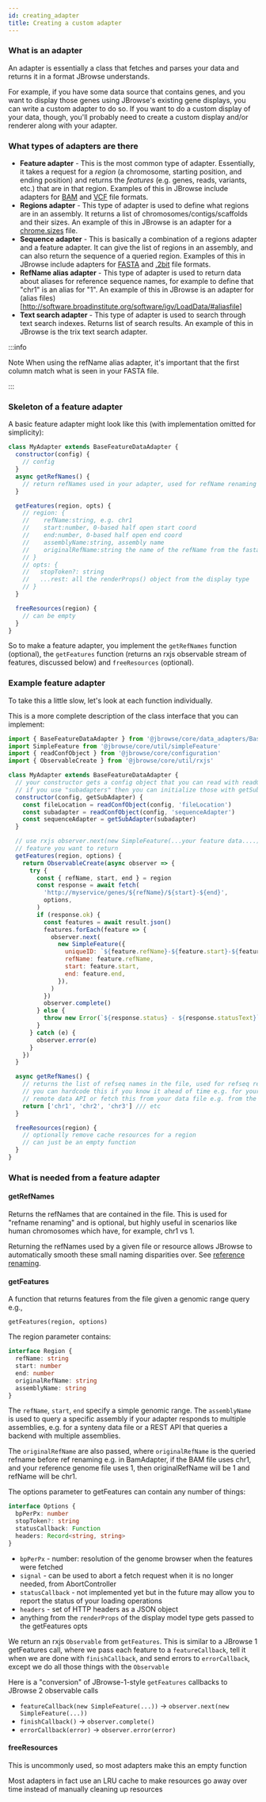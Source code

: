 ```yaml
---
id: creating_adapter
title: Creating a custom adapter
---
```


### What is an adapter

An adapter is essentially a class that fetches and parses your data and returns
it in a format JBrowse understands.

For example, if you have some data source that contains genes, and you want to
display those genes using JBrowse's existing gene displays, you can write a
custom adapter to do so. If you want to do a custom display of your data,
though, you'll probably need to create a custom display and/or renderer along
with your adapter.

### What types of adapters are there

- **Feature adapter** - This is the most common type of adapter. Essentially, it
  takes a request for a _region_ (a chromosome, starting position, and ending
  position) and returns the _features_ (e.g. genes, reads, variants, etc.) that
  are in that region. Examples of this in JBrowse include adapters for
  [BAM](https://samtools.github.io/hts-specs/SAMv1.pdf) and
  [VCF](https://samtools.github.io/hts-specs/VCFv4.3.pdf) file formats.
- **Regions adapter** - This type of adapter is used to define what regions are
  in an assembly. It returns a list of chromosomes/contigs/scaffolds and their
  sizes. An example of this in JBrowse is an adapter for a
  [chrome.sizes](https://software.broadinstitute.org/software/igv/chromSizes)
  file.
- **Sequence adapter** - This is basically a combination of a regions adapter
  and a feature adapter. It can give the list of regions in an assembly, and can
  also return the sequence of a queried region. Examples of this in JBrowse
  include adapters for
  [FASTA](https://blast.ncbi.nlm.nih.gov/Blast.cgi?CMD=Web&PAGE_TYPE=BlastDocs&DOC_TYPE=BlastHelp)
  and [.2bit](https://genome.ucsc.edu/FAQ/FAQformat.html#format7) file formats.
- **RefName alias adapter** - This type of adapter is used to return data about
  aliases for reference sequence names, for example to define that "chr1" is an
  alias for "1". An example of this in JBrowse is an adapter for (alias
  files)[http://software.broadinstitute.org/software/igv/LoadData/#aliasfile]
- **Text search adapter** - This type of adapter is used to search through text
  search indexes. Returns list of search results. An example of this in JBrowse
  is the trix text search adapter.

:::info

Note When using the refName alias adapter, it's important that the first column
match what is seen in your FASTA file.

:::

### Skeleton of a feature adapter

A basic feature adapter might look like this (with implementation omitted for
simplicity):

```js
class MyAdapter extends BaseFeatureDataAdapter {
  constructor(config) {
    // config
  }
  async getRefNames() {
    // return refNames used in your adapter, used for refName renaming
  }

  getFeatures(region, opts) {
    // region: {
    //    refName:string, e.g. chr1
    //    start:number, 0-based half open start coord
    //    end:number, 0-based half open end coord
    //    assemblyName:string, assembly name
    //    originalRefName:string the name of the refName from the fasta file, e.g. 1 instead of chr1
    // }
    // opts: {
    //   stopToken?: string
    //   ...rest: all the renderProps() object from the display type
    // }
  }

  freeResources(region) {
    // can be empty
  }
}
```

So to make a feature adapter, you implement the `getRefNames` function
(optional), the `getFeatures` function (returns an rxjs observable stream of
features, discussed below) and `freeResources` (optional).

### Example feature adapter

To take this a little slow, let's look at each function individually.

This is a more complete description of the class interface that you can
implement:

```js
import { BaseFeatureDataAdapter } from '@jbrowse/core/data_adapters/BaseAdapter'
import SimpleFeature from '@jbrowse/core/util/simpleFeature'
import { readConfObject } from '@jbrowse/core/configuration'
import { ObservableCreate } from '@jbrowse/core/util/rxjs'

class MyAdapter extends BaseFeatureDataAdapter {
  // your constructor gets a config object that you can read with readConfObject
  // if you use "subadapters" then you can initialize those with getSubAdapter
  constructor(config, getSubAdapter) {
    const fileLocation = readConfObject(config, 'fileLocation')
    const subadapter = readConfObject(config, 'sequenceAdapter')
    const sequenceAdapter = getSubAdapter(subadapter)
  }

  // use rxjs observer.next(new SimpleFeature(...your feature data....) for each
  // feature you want to return
  getFeatures(region, options) {
    return ObservableCreate(async observer => {
      try {
        const { refName, start, end } = region
        const response = await fetch(
          'http://myservice/genes/${refName}/${start}-${end}',
          options,
        )
        if (response.ok) {
          const features = await result.json()
          features.forEach(feature => {
            observer.next(
              new SimpleFeature({
                uniqueID: `${feature.refName}-${feature.start}-${feature.end}`,
                refName: feature.refName,
                start: feature.start,
                end: feature.end,
              }),
            )
          })
          observer.complete()
        } else {
          throw new Error(`${response.status} - ${response.statusText}`)
        }
      } catch (e) {
        observer.error(e)
      }
    })
  }

  async getRefNames() {
    // returns the list of refseq names in the file, used for refseq renaming
    // you can hardcode this if you know it ahead of time e.g. for your own
    // remote data API or fetch this from your data file e.g. from the bam header
    return ['chr1', 'chr2', 'chr3'] /// etc
  }

  freeResources(region) {
    // optionally remove cache resources for a region
    // can just be an empty function
  }
}
```

### What is needed from a feature adapter

#### getRefNames

Returns the refNames that are contained in the file. This is used for "refname
renaming" and is optional, but highly useful in scenarios like human chromosomes
which have, for example, chr1 vs 1.

Returning the refNames used by a given file or resource allows JBrowse to
automatically smooth these small naming disparities over. See
[reference renaming](/docs/config_guides/assemblies/#configuring-reference-name-aliasing).

#### getFeatures

A function that returns features from the file given a genomic range query e.g.,

`getFeatures(region, options)`

The region parameter contains:

```typescript
interface Region {
  refName: string
  start: number
  end: number
  originalRefName: string
  assemblyName: string
}
```

The `refName`, `start`, `end` specify a simple genomic range. The `assemblyName`
is used to query a specific assembly if your adapter responds to multiple
assemblies, e.g. for a synteny data file or a REST API that queries a backend
with multiple assemblies.

The `originalRefName` are also passed, where `originalRefName` is the queried
refname before ref renaming e.g. in BamAdapter, if the BAM file uses chr1, and
your reference genome file uses 1, then originalRefName will be 1 and refName
will be chr1.

The options parameter to getFeatures can contain any number of things:

```typescript
interface Options {
  bpPerPx: number
  stopToken?: string
  statusCallback: Function
  headers: Record<string, string>
}
```

- `bpPerPx` - number: resolution of the genome browser when the features were
  fetched
- `signal` - can be used to abort a fetch request when it is no longer needed,
  from AbortController
- `statusCallback` - not implemented yet but in the future may allow you to
  report the status of your loading operations
- `headers` - set of HTTP headers as a JSON object
- anything from the `renderProps` of the display model type gets passed to the
  getFeatures opts

We return an rxjs `Observable` from `getFeatures`. This is similar to a JBrowse
1 getFeatures call, where we pass each feature to a `featureCallback`, tell it
when we are done with `finishCallback`, and send errors to `errorCallback`,
except we do all those things with the `Observable`

Here is a "conversion" of JBrowse-1-style `getFeatures` callbacks to JBrowse 2
observable calls

- `featureCallback(new SimpleFeature(...))` ->
  `observer.next(new SimpleFeature(...))`
- `finishCallback()` -> `observer.complete()`
- `errorCallback(error)` -> `observer.error(error)`

#### freeResources

This is uncommonly used, so most adapters make this an empty function

Most adapters in fact use an LRU cache to make resources go away over time
instead of manually cleaning up resources
